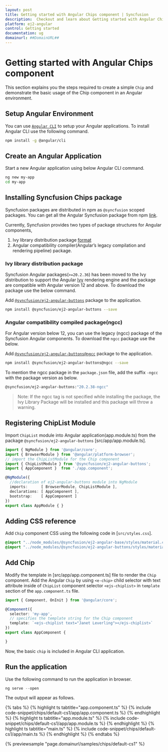 ```yaml
---
layout: post
title: Getting started with Angular Chips component | Syncfusion
description:  Checkout and learn about Getting started with Angular Chips component of Syncfusion Essential JS 2 and more details.
platform: ej2-angular
control: Getting started 
documentation: ug
domainurl: ##DomainURL##
---
```


# Getting started with Angular Chips component

This section explains you the steps required to create a simple `Chip` and demonstrate the basic usage of the Chip component in an Angular environment.

## Setup Angular Environment

You can use [`Angular CLI`](https://github.com/angular/angular-cli) to setup your Angular applications.
To install Angular CLI use the following command.

```bash
npm install -g @angular/cli
```

## Create an Angular Application

Start a new Angular application using below Angular CLI command.

```bash
ng new my-app
cd my-app
```

## Installing Syncfusion Chips package

Syncfusion packages are distributed in npm as `@syncfusion` scoped packages. You can get all the Angular Syncfusion package from npm [link]( https://www.npmjs.com/search?q=%40syncfusion%2Fej2-angular- ).

Currently, Syncfusion provides two types of package structures for Angular components,
1. Ivy library distribution package [format](https://angular.io/guide/angular-package-format#angular-package-format)
2. Angular compatibility compiler(Angular’s legacy compilation and rendering pipeline) package.

### Ivy library distribution package

Syncfusion Angular packages(`>=20.2.36`) has been moved to the Ivy distribution to support the Angular [Ivy](https://docs.angular.lat/guide/ivy) rendering engine and the package are compatible with Angular version 12 and above. To download the package use the below command.

Add [`@syncfusion/ej2-angular-buttons`](https://www.npmjs.com/package/@syncfusion/ej2-angular-buttons/v/20.2.38) package to the application.

```bash
npm install @syncfusion/ej2-angular-buttons --save
```

### Angular compatibility compiled package(ngcc)

For Angular version below 12, you can use the legacy (ngcc) package of the Syncfusion Angular components. To download the `ngcc` package use the below.

Add [`@syncfusion/ej2-angular-buttons@ngcc`](https://www.npmjs.com/package/@syncfusion/ej2-angular-buttons/v/20.2.38-ngcc) package to the application.

```bash
npm install @syncfusion/ej2-angular-buttons@ngcc --save
```

To mention the ngcc package in the `package.json` file, add the suffix `-ngcc` with the package version as below.

```bash
@syncfusion/ej2-angular-buttons:"20.2.38-ngcc"
```

>Note: If the ngcc tag is not specified while installing the package, the Ivy Library Package will be installed and this package will throw a warning.

## Registering ChipList Module

Import `ChipList` module into Angular application(app.module.ts) from the package `@syncfusion/ej2-angular-buttons` [src/app/app.module.ts].

```typescript
import { NgModule } from '@angular/core';
import { BrowserModule } from '@angular/platform-browser';
// import the ChipListModule for the Chip component
import { ChipListModule } from '@syncfusion/ej2-angular-buttons';
import { AppComponent }  from './app.component';

@NgModule({
  //declaration of ej2-angular-buttons module into NgModule
  imports:      [ BrowserModule, ChipListModule ],
  declarations: [ AppComponent ],
  bootstrap:    [ AppComponent ]
})
export class AppModule { }
```

## Adding CSS reference

Add `Chip` component CSS using the following code in [`src/styles.css`].

```css
@import "../node_modules/@syncfusion/ej2-angular-base/styles/material.css";
@import "../node_modules/@syncfusion/ej2-angular-buttons/styles/material.css";
```

## Add Chip

Modify the template in [src/app/app.component.ts] file to render the `Chip` component. Add the Angular `Chip` by using `<e-chip>` child selector with text attribute inside of `ChipList` component selector `<ejs-chiplist>` in `template` section of the `app.component.ts` file.

```typescript
import { Component, OnInit } from '@angular/core';

@Component({
  selector: 'my-app',
  // specifies the template string for the Chip component
  template: `<ejs-chiplist text="Janet Leverling"></ejs-chiplist>`
})
export class AppComponent {

}

```

Now, the basic `chip` is included in Angular CLI application.

## Run the application

Use the following command to run the application in browser.

```javascript
ng serve --open
```

The output will appear as follows.

{% tabs %}
{% highlight ts tabtitle="app.component.ts" %}
{% include code-snippet/chips/default-cs1/app/app.component.ts %}
{% endhighlight %}
{% highlight ts tabtitle="app.module.ts" %}
{% include code-snippet/chips/default-cs1/app/app.module.ts %}
{% endhighlight %}
{% highlight ts tabtitle="main.ts" %}
{% include code-snippet/chips/default-cs1/app/main.ts %}
{% endhighlight %}
{% endtabs %}
  
{% previewsample "page.domainurl/samples/chips/default-cs1" %}
